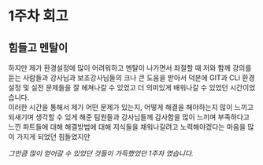 # 1주차 회고
## 힘들고 멘탈이 
하지만 제가 환경설정에 많이 어려워하고 멘탈이 나가면서 좌절할 때 저와 함께 강의를 듣는 사람들과 강사님과 보조강사님들의 크나 큰 도움을 받아서 덕분에 GIT과 CLI 환경설정 및 실전 문제들을 잘 헤쳐나갈 수 있었고 더 의미있게 배워나갈 수 있었던 시간이었습니다.  
이러한 시간을 통해서 제가 어떤 문제가 있는지, 어떻게 해결을 해야하는지 많이 느끼고 되새기며 생각할 수 있게 해준 팀원들과 강사님들께 감사함을 많이 느끼며 부족하다고 느낀 파트들에 대해 해결방법에 대해 지식들을 채워나갈려고 노력해야겠다는 마음을 많이 가지게 되었던 힘들었지만  

*그만큼 많이 얻어갈 수 있었던 것들이 가득했었던 1주차 였습니다.*
